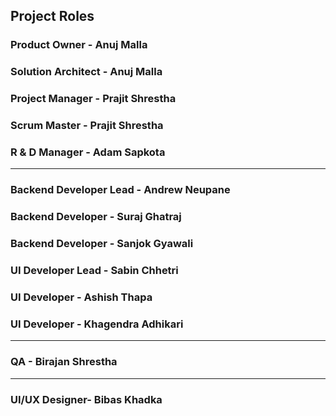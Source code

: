 
## Project Roles

### Product Owner - Anuj Malla
### Solution Architect - Anuj Malla
### Project Manager - Prajit Shrestha
### Scrum Master - Prajit Shrestha
### R & D Manager - Adam Sapkota
---
### Backend Developer Lead - Andrew Neupane
### Backend Developer - Suraj Ghatraj
### Backend Developer - Sanjok Gyawali
### UI Developer Lead - Sabin Chhetri
### UI Developer - Ashish Thapa
### UI Developer - Khagendra Adhikari
---
### QA           - Birajan Shrestha
---
### UI/UX Designer- Bibas Khadka